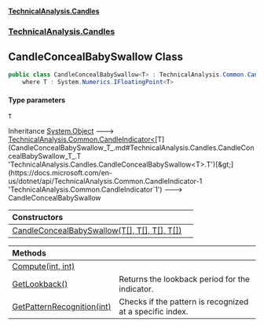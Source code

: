 #### [TechnicalAnalysis.Candles](TechnicalAnalysis.Candles.md 'TechnicalAnalysis.Candles')
### [TechnicalAnalysis.Candles](TechnicalAnalysis.Candles.md#TechnicalAnalysis.Candles 'TechnicalAnalysis.Candles')

## CandleConcealBabySwallow<T> Class

```csharp
public class CandleConcealBabySwallow<T> : TechnicalAnalysis.Common.CandleIndicator<T>
    where T : System.Numerics.IFloatingPoint<T>
```
#### Type parameters

<a name='TechnicalAnalysis.Candles.CandleConcealBabySwallow_T_.T'></a>

`T`

Inheritance [System.Object](https://docs.microsoft.com/en-us/dotnet/api/System.Object 'System.Object') &#129106; [TechnicalAnalysis.Common.CandleIndicator&lt;](https://docs.microsoft.com/en-us/dotnet/api/TechnicalAnalysis.Common.CandleIndicator-1 'TechnicalAnalysis.Common.CandleIndicator`1')[T](CandleConcealBabySwallow_T_.md#TechnicalAnalysis.Candles.CandleConcealBabySwallow_T_.T 'TechnicalAnalysis.Candles.CandleConcealBabySwallow<T>.T')[&gt;](https://docs.microsoft.com/en-us/dotnet/api/TechnicalAnalysis.Common.CandleIndicator-1 'TechnicalAnalysis.Common.CandleIndicator`1') &#129106; CandleConcealBabySwallow<T>

| Constructors | |
| :--- | :--- |
| [CandleConcealBabySwallow(T[], T[], T[], T[])](CandleConcealBabySwallow_T_.CandleConcealBabySwallow(T[],T[],T[],T[]).md 'TechnicalAnalysis.Candles.CandleConcealBabySwallow<T>.CandleConcealBabySwallow(T[], T[], T[], T[])') | |

| Methods | |
| :--- | :--- |
| [Compute(int, int)](CandleConcealBabySwallow_T_.Compute(int,int).md 'TechnicalAnalysis.Candles.CandleConcealBabySwallow<T>.Compute(int, int)') | |
| [GetLookback()](CandleConcealBabySwallow_T_.GetLookback().md 'TechnicalAnalysis.Candles.CandleConcealBabySwallow<T>.GetLookback()') | Returns the lookback period for the indicator. |
| [GetPatternRecognition(int)](CandleConcealBabySwallow_T_.GetPatternRecognition(int).md 'TechnicalAnalysis.Candles.CandleConcealBabySwallow<T>.GetPatternRecognition(int)') | Checks if the pattern is recognized at a specific index. |

